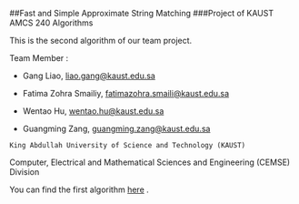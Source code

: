 ##Fast and Simple Approximate String Matching
###Project of KAUST AMCS 240 Algorithms

This is the second algorithm of our team project.

Team Member :

* Gang Liao, <liao.gang@kaust.edu.sa>

* Fatima Zohra Smailiy, <fatimazohra.smaili@kaust.edu.sa>

* Wentao Hu, <wentao.hu@kaust.edu.sa>

* Guangming Zang, <guangming.zang@kaust.edu.sa>

`King Abdullah University of Science and Technology (KAUST)`

Computer, Electrical and Mathematical Sciences and Engineering (CEMSE) Division

You can find the first algorithm [here](https://github.com/GangLiao/Approximate-String-Matching) .
